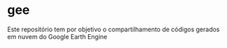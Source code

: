 # gee

Este repositório tem por objetivo o compartilhamento de códigos gerados em nuvem do Google Earth Engine

